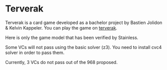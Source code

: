 # Terverak

Terverak is a card game developed as a bachelor project by Bastien Jolidon & Kelvin Kappeler.
You can play the game on [terverak](https://github.com/KelvinKappeler/Terverak).

Here is only the game model that has been verified by Stainless.

Some VCs will not pass using the basic solver (z3). You need to install cvc4 solver in order to pass them.

Currently, 3 VCs do not pass out of the 968 proposed.